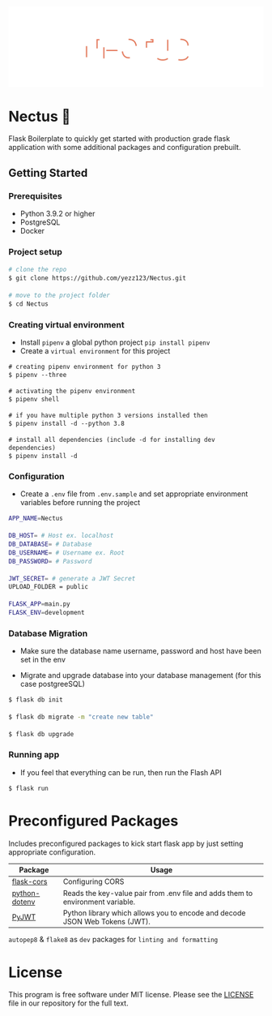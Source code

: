 ![NECTUS](.vscode/header.svg)

# Nectus :rocket:

Flask Boilerplate to quickly get started with production grade flask application with some additional packages and configuration prebuilt.

## Getting Started

### Prerequisites

-   Python 3.9.2 or higher
-   PostgreSQL
-   Docker

### Project setup

```sh
# clone the repo
$ git clone https://github.com/yezz123/Nectus.git

# move to the project folder
$ cd Nectus
```

### Creating virtual environment

-   Install `pipenv` a global python project `pip install pipenv`
-   Create a `virtual environment` for this project

```shell
# creating pipenv environment for python 3
$ pipenv --three

# activating the pipenv environment
$ pipenv shell

# if you have multiple python 3 versions installed then
$ pipenv install -d --python 3.8

# install all dependencies (include -d for installing dev dependencies)
$ pipenv install -d
```

### Configuration

-   Create a `.env` file from `.env.sample` and set appropriate environment variables before running the project

```sh
APP_NAME=Nectus

DB_HOST= # Host ex. localhost
DB_DATABASE= # Database
DB_USERNAME= # Username ex. Root
DB_PASSWORD= # Password

JWT_SECRET= # generate a JWT Secret
UPLOAD_FOLDER = public

FLASK_APP=main.py
FLASK_ENV=development
```

### Database Migration

-   Make sure the database name username, password and host have been set in the env

-   Migrate and upgrade database into your database management (for this case postgreeSQL)

```sh
$ flask db init

$ flask db migrate -m "create new table"

$ flask db upgrade
```

### Running app

-   If you feel that everything can be run, then run the Flash API

```sh
$ flask run
```

# Preconfigured Packages

Includes preconfigured packages to kick start flask app by just setting appropriate configuration.

| Package                                                                              | Usage                                                                          |
| ------------------------------------------------------------------------------------ | ------------------------------------------------------------------------------ |
| [flask-cors](https://flask-cors.readthedocs.io/)                                     | Configuring CORS                                                               |
| [python-dotenv](https://pypi.org/project/python-dotenv/)                             | Reads the key-value pair from .env file and adds them to environment variable. |
| [PyJWT](https://pyjwt.readthedocs.io/en/stable/)                                           | Python library which allows you to encode and decode JSON Web Tokens (JWT).                |

`autopep8` & `flake8` as `dev` packages for `linting and formatting`

# License

This program is free software under MIT license. Please see the [LICENSE](LICENSE) file in our repository for the full text.
